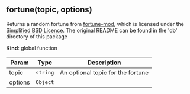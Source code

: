 <a name="fortune"></a>

## fortune(topic, options)
Returns a random fortune from [fortune-mod](https://launchpad.net/fortune-mod),
which is licensed under the [Simplified BSD Licence](https://opensource.org/licenses/BSD-2-Clause).
The original README can be found in the 'db' directory of this package

**Kind**: global function  

| Param | Type | Description |
| --- | --- | --- |
| topic | <code>string</code> | An optional topic for the fortune |
| options | <code>Object</code> |  |

